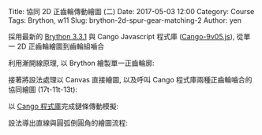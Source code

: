 Title: 協同 2D 正齒輪傳動繪圖 (二)
Date: 2017-05-03 12:00
Category: Course
Tags: Brython, w11
Slug: brython-2d-spur-gear-matching-2
Author: yen

採用最新的 <a href="https://github.com/brython-dev/brython/releases/tag/3.3.1">Brython 3.3.1</a> 與 Cango Javascript 程式庫 (<a href="./../data/w11/cango/Cango-9v05.js">Cango-9v05.js</a>), 從單一 2D 正齒輪繪圖到齒輪組嚙合

<!-- PELICAN_END_SUMMARY -->

利用漸開線原理, 以 Brython 繪製單一正齒輪廓:

<!-- 導入 Brython 標準程式庫 -->
 
<script src="../data/Brython-3.3.1/brython.js"></script>
<script src="../data/Brython-3.3.1/brython_stdlib.js"></script>
 
<!-- 啟動 Brython -->
<script>
window.onload=function(){
// 設定 data/py 為共用程式路徑
brython({debug:1, pythonpath:['./../data/py']});
}
</script>
 
<!-- 以下實際利用  Brython 繪圖-->
<canvas id="onegear" width="800" height="600"></canvas>
<div id="onegear_div" width="800" height="20"></div>

<script type="text/python3">
from browser import document as doc
import math
# deg 為角度轉為徑度的轉換因子
deg = math.pi/180.
# 定義 Spur 類別
class Spur(object):
    def __init__(self, ctx):
        self.ctx = ctx
 
    def create_line(self, x1, y1, x2, y2, width=3, fill="red"):
        self.ctx.beginPath()
        self.ctx.lineWidth = width
        self.ctx.moveTo(x1, y1)
        self.ctx.lineTo(x2, y2)
        self.ctx.strokeStyle = fill
        self.ctx.stroke()
    #
    # 定義一個繪正齒輪的繪圖函式
    # midx 為齒輪圓心 x 座標
    # midy 為齒輪圓心 y 座標
    # rp 為節圓半徑, n 為齒數
    # pa 為壓力角 (deg)
    # rot 為旋轉角 (deg)
    # 已經針對 n 大於等於 52 齒時的繪圖錯誤修正, 因為 base circle 與齒根圓大小必須進行判斷
    def Gear(self, midx, midy, rp, n=20, pa=20, color="black"):
        # 齒輪漸開線分成 15 線段繪製
        imax = 15
        # 在輸入的畫布上繪製直線, 由圓心到節圓 y 軸頂點畫一直線
        self.create_line(midx, midy, midx, midy-rp)
        # 畫出 rp 圓, 畫圓函式尚未定義
        #create_oval(midx-rp, midy-rp, midx+rp, midy+rp, width=2)
        # a 為模數 (代表公制中齒的大小), 模數為節圓直徑(稱為節徑)除以齒數
        # 模數也就是齒冠大小
        a=2*rp/n
        # d 為齒根大小, 為模數的 1.157 或 1.25倍, 這裡採 1.25 倍
        d=2.5*rp/n
        # ra 為齒輪的外圍半徑
        ra=rp+a
        # 畫出 ra 圓, 畫圓函式尚未定義
        #create_oval(midx-ra, midy-ra, midx+ra, midy+ra, width=1)
        # rb 則為齒輪的基圓半徑
        # 基圓為漸開線長齒之基準圓
        rb=rp*math.cos(pa*deg)
        # 畫出 rb 圓 (基圓), 畫圓函式尚未定義
        #create_oval(midx-rb, midy-rb, midx+rb, midy+rb, width=1)
        # rd 為齒根圓半徑
        rd=rp-d
        # 當 rd 大於 rb 時, 漸開線並非畫至 rb, 而是 rd
        # 畫出 rd 圓 (齒根圓), 畫圓函式尚未定義
        #create_oval(midx-rd, midy-rd, midx+rd, midy+rd, width=1)
        # dr 則為基圓到齒頂圓半徑分成 imax 段後的每段半徑增量大小
        # 將圓弧分成 imax 段來繪製漸開線
        # 當 rd 大於 rb 時, 漸開線並非畫至 rb, 而是 rd
        if rd>rb:
            dr = (ra-rd)/imax
        else:
            dr=(ra-rb)/imax
        # tan(pa*deg)-pa*deg 為漸開線函數
        sigma=math.pi/(2*n)+math.tan(pa*deg)-pa*deg
        for j in range(n):
            ang=-2.*j*math.pi/n+sigma
            ang2=2.*j*math.pi/n+sigma
            lxd=midx+rd*math.sin(ang2-2.*math.pi/n)
            lyd=midy-rd*math.cos(ang2-2.*math.pi/n)
            for i in range(imax+1):
                # 當 rd 大於 rb 時, 漸開線並非畫至 rb, 而是 rd
                if rd>rb:
                    r=rd+i*dr
                else:
                    r=rb+i*dr
                theta=math.sqrt((r*r)/(rb*rb)-1.)
                alpha=theta-math.atan(theta)
                xpt=r*math.sin(alpha-ang)
                ypt=r*math.cos(alpha-ang)
                xd=rd*math.sin(-ang)
                yd=rd*math.cos(-ang)
                # i=0 時, 繪線起點由齒根圓上的點, 作為起點
                if(i==0):
                    last_x = midx+xd
                    last_y = midy-yd
                # 由左側齒根圓作為起點, 除第一點 (xd,yd) 齒根圓上的起點外, 其餘的 (xpt,ypt)則為漸開線上的分段點
                self.create_line((midx+xpt),(midy-ypt),(last_x),(last_y),fill=color)
                # 最後一點, 則為齒頂圓
                if(i==imax):
                    lfx=midx+xpt
                    lfy=midy-ypt
                last_x = midx+xpt
                last_y = midy-ypt
            # the line from last end of dedendum point to the recent
            # end of dedendum point
            # lxd 為齒根圓上的左側 x 座標, lyd 則為 y 座標
            # 下列為齒根圓上用來近似圓弧的直線
            self.create_line((lxd),(lyd),(midx+xd),(midy-yd),fill=color)
            for i in range(imax+1):
                # 當 rd 大於 rb 時, 漸開線並非畫至 rb, 而是 rd
                if rd>rb:
                    r=rd+i*dr
                else:
                    r=rb+i*dr
                theta=math.sqrt((r*r)/(rb*rb)-1.)
                alpha=theta-math.atan(theta)
                xpt=r*math.sin(ang2-alpha)
                ypt=r*math.cos(ang2-alpha)
                xd=rd*math.sin(ang2)
                yd=rd*math.cos(ang2)
                # i=0 時, 繪線起點由齒根圓上的點, 作為起點
                if(i==0):
                    last_x = midx+xd
                    last_y = midy-yd
                # 由右側齒根圓作為起點, 除第一點 (xd,yd) 齒根圓上的起點外, 其餘的 (xpt,ypt)則為漸開線上的分段點
                self.create_line((midx+xpt),(midy-ypt),(last_x),(last_y),fill=color)
                # 最後一點, 則為齒頂圓
                if(i==imax):
                    rfx=midx+xpt
                    rfy=midy-ypt
                last_x = midx+xpt
                last_y = midy-ypt
            # lfx 為齒頂圓上的左側 x 座標, lfy 則為 y 座標
            # 下列為齒頂圓上用來近似圓弧的直線
            self.create_line(lfx,lfy,rfx,rfy,fill=color)
canvas = doc['onegear']
ctx = canvas.getContext("2d")
x = (canvas.width)/2
y = (canvas.height)/2
r = 0.8*(canvas.height/2)
# 齒數
n = 53
# 壓力角
pa = 20
Spur(ctx).Gear(x, y, r, n, pa, "blue")
# 以下列出 W11 2B 與 2A 未出席人數
data = open("./../data/w11/2b0503.txt", encoding="utf-8").read()
data1 = open("./../data/w11/2a0504.txt", encoding="utf-8").read()
count = 0
count1 = 0
# 去掉前面兩列
student = data.split("\n")[2:]
student1 = data1.split("\n")[2:]
for i in range(len(student)):
    each = student[i].split("\t")
    # 請注意, Brython 在 Windows 環境無法正確判定字串, 原因不明
    if each[1] != "出席":
        count = count + 1
for i in range(len(student1)):
    each1 = student1[i].split("\t")
    if each1[1] != "present":
        count1 = count1 + 1
div = doc["onegear_div"]
div <= "2b: " +  str(count) + "/" + str(len(student)) + "|" + "2a: " +  str(count1) + "/" + str(len(student1))
</script>

<!-- 以下處理 Cango Spur Gear -->

<!-- Cango 程式庫 -->
<script type="text/javascript" src="./../data/w11/cango
/Cango-9v05-min.js"></script>
<script type="text/javascript" src="./../data/w11/cango
/CangoAxes-2v09.js"></script>
<script type="text/javascript" src="./../data/w11/cango
/CangoAnimation-5v00.js"></script>
<script type="text/javascript" src="./../data/w11/cango
/gearUtils-05.js"></script>

<canvas id='cango_gear' width='800' height='750'></canvas>
 
<script type="text/python">
# 將 導入的 document 設為 doc 主要原因在於與舊程式碼相容
from browser import document as doc
# 由於 Python3 與 Javascript 程式碼已經不再混用, 因此來自 Javascript 的變數, 必須居中透過 window 物件轉換
from browser import window
import math
 
# 主要用來取得畫布大小
canvas = doc["cango_gear"]
# 此程式採用 Cango Javascript 程式庫繪圖, 因此無需 ctx
ctx = canvas.getContext("2d")
cango = window.Cango.new
# 針對變數的轉換, shapeDefs 在 Cango 中資料型別為變數, 可以透過 window 轉換
shapedefs = window.shapeDefs
# 目前 Cango 結合 Animation 在 Brython 尚無法運作, 此刻只能繪製靜態圖形
# in CangoAnimation.js
#interpolate1 = window.interpolate
# Cobi 與 createGearTooth 都是 Cango Javascript 程式庫中的物件
#cobj = window.Cobj.new
shape = window.Shape.new
path = window.Path.new
creategeartooth = window.createGearTooth.new

tweener = window.Tweener.new
# 經由 Cango 轉換成 Brython 的 cango, 指定將圖畫在 id="cango_gear" 的 canvas 上
cgo = cango("cango_gear")

######################################
# 畫正齒輪輪廓
#####################################
# n 為齒數
n = 17
# pa 為壓力角
pa = 25
# m 為模數, 根據畫布的寬度, 計算適合的模數大小
# Module = mm of pitch diameter per tooth
m = 0.8*canvas.width/n
# pr 為節圓半徑
pr = n*m/2 # gear Pitch radius
# generate gear
data = creategeartooth(m, n, pa)
# Brython 程式中的 print 會將資料印在 Browser 的 console 區
#print(data)
gearTooth = shape(data, {
  "fillColor":"#ddd0dd",
  "border": True,
  "strokeColor": "#606060" })
gearTooth.rotate(180/n) # rotate gear 1/2 tooth to mesh
# 單齒的齒形資料經過旋轉後, 將資料複製到 gear 物件中
gear = gearTooth.dup()
# gear 為單一齒的輪廓資料
#cgo.render(gearTooth)
 
# 利用單齒輪廓旋轉, 產生整個正齒輪外形
for i in range(1, n):
    # 將 gearTooth 中的資料複製到 newTooth
    newTooth = gearTooth.dup()
    # 配合迴圈, newTooth 的齒形資料進行旋轉, 然後利用 appendPath 方法, 將資料併入 gear
    newTooth.rotate(360*i/n)
    # appendPath 為 Cango 程式庫中的方法, 第二個變數為 True, 表示要刪除最前頭的 Move to SVG Path 標註符號
    gear.appendPath(newTooth, True) # trim move command = True
 
# 建立軸孔
# add axle hole, hr 為 hole radius
hr = 0.6*pr # diameter of gear shaft
shaft = path(shapedefs.circle(hr))
shaft.revWinding()
gear.appendPath(shaft) # retain the 'moveTo' command for shaft sub path

# setup the animation
# backlash (mm)
bklsh = 0.04*m
# centre shift to make backlash
dC = bklsh/(2*math.tan(math.pi*pa/180))
# np 為小齒輪齒數
np = 13
# gear ratio
gr = n/np              
gearConfig = {'cx':-pr, 'cy':0, 'degs':[0, 360]}
# gr*0.666 rpm
#pinionConfig = {'cx':pr+dC, 'cy':0, 'degs':[0, -gr*360]}
# 0.666 rpm
twnr = tweener(0, 90000, "loop")

cx = canvas.width/2
cy = canvas.height/2
#gear.translate(cx, cy)
# render 繪出靜態正齒輪輪廓
#cgo.render(gear)
# 利用 gear 資料複製一份, 命名為 gear1
gear1 = gear.dup()

from time import time
from browser.timer import request_animation_frame as raf
from browser.timer import set_interval

deg = math.pi/180

def draw():
    cgo.clearCanvas()
    gear.rotate(2*deg)
    # 在特定位置, 以特定 scale, 特定 degs 執行 render
    cgo.render(gear, {'x':cx-pr/2, 'y':cy, 'scl':0.5, 'degs':0})
    gear1.rotate(-2*deg)
    cgo.render(gear1, {'x':cx+pr*2*0.5-pr/2, 'y':cy, 'scl':0.5, 'degs':0})

set_interval(draw, 2)
</script>

接著將設法處理以 Canvas 直接繪圖, 以及呼叫 Cango 程式庫兩種正齒輪嚙合的協同繪圖 (17t-11t-13t):

以 <a href="http://www.arc.id.au">Cango 程式庫</a>完成鏈條傳動模擬:

設法導出直線與圓弧倒圓角的繪圖流程: